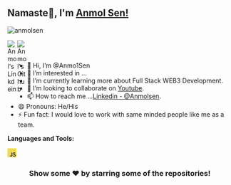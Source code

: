 ## Namaste🙏, I'm [Anmol Sen!](https://github.com/Anmo1Sen/) 

<p align="left"> <img src="https://komarev.com/ghpvc/?username=iampawan&label=Views&color=blue&style=plastic" alt="anmolsen" /> </p>


<a href="https://www.linkedin.com/in/anmol-sen-603836126">
  <img align="left" alt="Anmol's Linkdein" width="22px" src="https://cdn.jsdelivr.net/npm/simple-icons@v3/icons/linkedin.svg" />
</a>
<a href="https://github.com/Anmo1Sen">
  <img align="left" alt="Anmol's Github" width="22px" src="https://cdn.jsdelivr.net/npm/simple-icons@v3/icons/github.svg" />
</a>

<br/>
<br/>

- 👋 Hi, I’m @Anmo1Sen
- 👀 I’m interested in ...
- 🌱 I’m currently learning more about Full Stack WEB3 Development.
- 👯 I’m looking to collaborate on [Youtube](https://www.youtube.com/channel/UC1R-hSoUVH9p3NpYf5gfrGw).
- 📫 How to reach me ...[Linkedin - @Anmolsen](https://www.linkedin.com/in/anmol-sen-603836126).
- 😄 Pronouns: He/His
- ⚡ Fun fact: I would love to work with same minded people like me as a team.
<!---
Anmo1Sen/Anmo1Sen is a ✨ special ✨ repository because its `README.md` (this file) appears on your GitHub profile.
You can click the Preview link to take a look at your changes.
--->
**Languages and Tools:**  

<code><img height="20" src="https://raw.githubusercontent.com/github/explore/80688e429a7d4ef2fca1e82350fe8e3517d3494d/topics/javascript/javascript.png"></code>



<div align="center">

### Show some ❤️ by starring some of the repositories!

</div>
